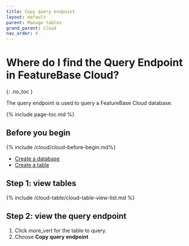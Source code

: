 ```yaml
---
title: Copy query endpoint
layout: default
parent: Manage tables
grand_parent: Cloud
nav_order: 4
---
```


# Where do I find the Query Endpoint in FeatureBase Cloud?
{: .no_toc }

The query endpoint is used to query a FeatureBase Cloud database.

{% include page-toc.md %}

## Before you begin

{% include /cloud/cloud-before-begin.md%}
* [Create a database](/docs/cloud/cloud-databases/cloud-db-create-custom)
* [Create a table](/docs/cloud/cloud-tables/cloud-table-create)

## Step 1: view tables

{% include /cloud-table/cloud-table-view-list.md %}

## Step 2: view the query endpoint

1. Click <span class="material-icons md-18">more_vert</span> for the table to query.
2. Choose **Copy query endpoint**